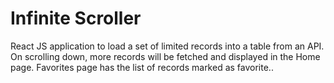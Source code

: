 # Infinite Scroller
React JS application to load a set of limited records into a table from an API. On scrolling down, more records will be fetched and displayed in the Home page. Favorites page has the list of records marked as favorite..
